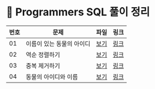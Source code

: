 # 📄 Programmers SQL 풀이 정리

| 번호 | 문제 | 파일 | 링크 |
|------|------|------|------|
| 01 | 이름이 있는 동물의 아이디 | [보기](./01_find_animal_names.sql) | [링크](https://school.programmers.co.kr/learn/courses/30/lessons/59407) |
| 02 | 역순 정렬하기 | [보기](./02_desc_ordering.sql) | [링크](https://school.programmers.co.kr/learn/courses/30/lessons/59035) |
| 03 | 중복 제거하기 | [보기](./03_remove_duplicate.sql) | [링크](https://school.programmers.co.kr/learn/courses/30/lessons/59408) |
| 04 | 동물의 아이디와 이름 | [보기](./04_animal_id_name.sql) | [링크](https://school.programmers.co.kr/learn/courses/30/lessons/59403) |

